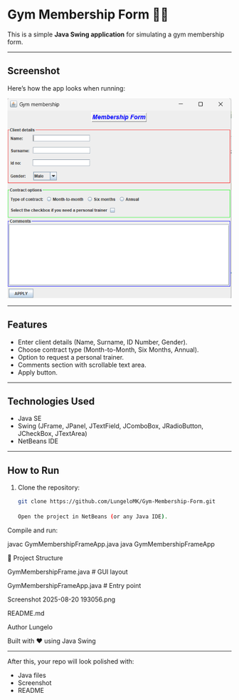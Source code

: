 # Gym Membership Form 🏋️‍♂️

This is a simple **Java Swing application** for simulating a gym membership form.

---

##  Screenshot
Here’s how the app looks when running:

![App Screenshot](Screenshot%202025-08-20%20193056.png)

---

##  Features
- Enter client details (Name, Surname, ID Number, Gender).
- Choose contract type (Month-to-Month, Six Months, Annual).
- Option to request a personal trainer.
- Comments section with scrollable text area.
- Apply button.

---

##  Technologies Used
- Java SE  
- Swing (JFrame, JPanel, JTextField, JComboBox, JRadioButton, JCheckBox, JTextArea)  
- NetBeans IDE  

---

##  How to Run
1. Clone the repository:
   ```bash
   git clone https://github.com/LungeloMK/Gym-Membership-Form.git

   Open the project in NetBeans (or any Java IDE).

Compile and run:

javac GymMembershipFrameApp.java
java GymMembershipFrameApp

📂 Project Structure

 GymMembershipFrame.java         # GUI layout
 
 GymMembershipFrameApp.java      # Entry point
 
 Screenshot 2025-08-20 193056.png
 
 README.md

 Author
Lungelo

Built with ❤️ using Java Swing


---

 After this, your repo will look polished with:  
- Java files  
- Screenshot  
- README  




